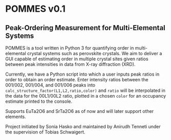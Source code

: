 # POMMES v0.1
## Peak-Ordering Measurement for Multi-Elemental Systems

POMMES is a tool written in Python 3 for quantifying order in multi-elemental crystal systems such as perovskite crystals. We aim to deliver a GUI capable of estimating order in multiple crystal sites given ratios between peak intensities in data from X-ray diffraction (XRD).

Currently, we have a Python script into which a user inputs peak ratios in order to obtain an order estimate. Enter intensity ratios between the 001/002, 001/004, and 001/006 peaks into `calc_structure_factor(L1,L2,ratio,color)` and `ratio` will be interpolated in the data for the 00L1/00L2 ratio, plotted in a chosen `color` for an occupancy estimate printed to the console.

Supports EuTa2O6 and SrTa2O6 as of now and will later support other elements.

Project initiated by Sonia Hasko and maintained by Anirudh Tenneti under the supervision of Tobias Schwaigert.
